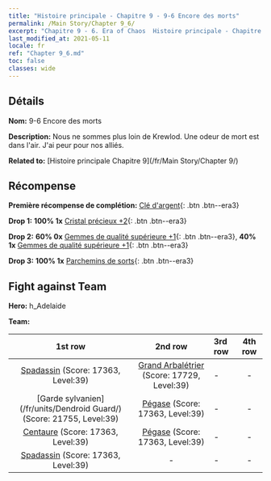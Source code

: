 ```yaml
---
title: "Histoire principale - Chapitre 9 - 9-6 Encore des morts"
permalink: /Main Story/Chapter 9_6/
excerpt: "Chapitre 9 - 6. Era of Chaos  Histoire principale - Chapitre 9_6. 9-6 Encore des morts"
last_modified_at: 2021-05-11
locale: fr
ref: "Chapter 9_6.md"
toc: false
classes: wide
---
```


## Détails

 **Nom:** 9-6 Encore des morts

 **Description:** Nous ne sommes plus loin de Krewlod. Une odeur de mort est dans l'air. J'ai peur pour nos alliés.

 **Related to:** [Histoire principale Chapitre 9](/fr/Main Story/Chapter 9/)

## Récompense

 **Première récompense de complétion:** [Clé d'argent](/ItemsFR/con_693/){: .btn .btn--era3}

 **Drop 1:** **100% 1x** [Cristal précieux +2](/ItemsFR/mat_31/){: .btn .btn--era3}

 **Drop 2:** **60% 0x** [Gemmes de qualité supérieure +1](/ItemsFR/mat_23/){: .btn .btn--era3}, **40% 1x** [Gemmes de qualité supérieure +1](/ItemsFR/mat_23/){: .btn .btn--era3}

 **Drop 3:** **100% 1x** [Parchemins de sorts](/ItemsFR/con_694/){: .btn .btn--era3}


## Fight against Team
 **Hero:** h_Adelaide

 **Team:**


  | 1st row | 2nd row | 3rd row | 4th row |
  |:----:|:----:|:----|:----:|
  | [Spadassin](/fr/units/Swordsman/) (Score: 17363, Level:39)  | [Grand Arbalétrier](/fr/units/Marksman/) (Score: 17729, Level:39)  | - | - |
  | [Garde sylvanien](/fr/units/Dendroid Guard/) (Score: 21755, Level:39)  | [Pégase](/fr/units/Pegasus/) (Score: 17363, Level:39)  | - | - |
  | [Centaure](/fr/units/Centaur/) (Score: 17363, Level:39)  | [Pégase](/fr/units/Pegasus/) (Score: 17363, Level:39)  | - | - |
  | [Spadassin](/fr/units/Swordsman/) (Score: 17363, Level:39)  | - | - | - |


